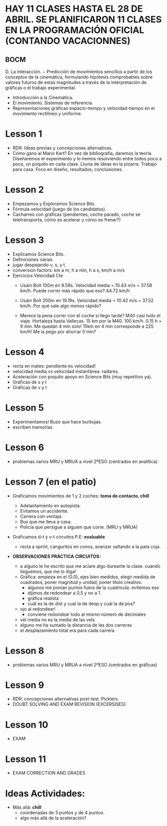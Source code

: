 # HAY 11 CLASES HASTA EL 28 DE ABRIL. SE PLANIFICARON 11 CLASES EN LA PROGRAMACIÓN OFICIAL (CONTANDO VACACIONNES)

## BOCM
D. La interacción.
− Predicción de movimientos sencillos a partir de los conceptos de la cinemática, formulando
hipótesis comprobables sobre valores futuros de estas magnitudes a través de la
interpretación de gráficas o el trabajo experimental.
- Introducción a la Cinemática.
- El movimiento. Sistemas de referencia.
- Representaciones gráficas espacio-tiempo y velocidad-tiempo en el movimiento rectilíneo y
uniforme.

# Lesson 1
- RDR: Ideas previas y concepciones alternativas.
- Cómo gano al Mario Kart? En vez de bibliografía, daremos la teoría. Diseñaremos el experimento y lo iremos resolviendo entre todos poco a poco, un poquito en cada clase. Lluvia de ideas en la pizarra. Trabajo para casa. Foco en diseño, resultados, conclusiones.

# Lesson 2
- Empezamos y Exploramos Science Bits.
- Fórmula velocidad (juego de los candidatos)
- Cacharreo con gráficas (pendientes, coche parado, coche se teletransporta, cómo es acelerar y cómo es frenar?)
    
# Lesson 3
- Explicamos Science Bits.
- Definiciones varias.
- jugar despejando v, s, y t.
- conversion factors: km a m, h a min, h a s, km/h a m/s
- Ejercicios Velocidad Cte
    - Usain Bolt 100m en 9.58s. Velocidad media = 10.43 m/s = 37.58 km/h. Puede correr más rápido que eso? 44.72 km/h
    - Usain Bolt 200m en 19.19s. Velocidad media = 10.42 m/s = 37.52 km/h. Por qué sale algo menos rápido?

    - Merece la pena correr con el coche si llego tarde? M40 casi todo el viaje. Hortaleza hasta Vallecas. 15 km por la M40. 100 km/h. 0.15 h = 9 min. Me quedan 4 min solo! 15km en 4 min corresponde a 225 km/h! Me la pego por ahorrar 5 min?

# Lesson 4
- recta en mates: pendiente es velocidad!
- velocidad media vs velocidad instantánea. radares.
- Aceleración con poquito apoyo en Science Bits (muy repetitivo ya).
- Gráficas de s y t
- Gráficas de v y t

# Lesson 5
- Experimentamos! Buzo que hace burbujas.
- escriben memorias

# Lesson 6
- problemas varios MRU y MRUA a nivel 2ºESO (centrados en analítica)

# Lesson 7 (en el patio)
- Graficamos movimientos de 1 y 2 coches: **toma de contacto, chill**
    - Adelantamiento en autopista.
    - Evitamos un accidente.
    - Carrera con ventaja.
    - Bus que me lleva a casa.
    - Policía que persigue a alguien que corre. (MRU y MRUA)
- Graficamos d-t y v-t circuitos P.E: **evaluable**
    - recta a sprint, canguritos en conos, avanzar saltando a la pata coja.

- **OBSERVACIONES PRÁCTICA CIRCUITOS:**
    - a alguno le he escrito que me aclare algo dureante la clase. cuando lleguemos, que me lo diga!
    - Gráfica: empieza en el (0.0), ejes bien medidos, elegir medida de cuadrados, poner magnitud y unidad, poner título creativo.
        - algunos me ponían puntos fuera de la cuadrícula. evitemos eso
        - dijimos de redondear a 0,5 y no  a 1.
        - gráfica realista
        - cuál es la de dist y cual la de desp y cuál la de pos?
    - ojo al redondear!
        - conviene redondear todo al mismo número de decimales
    - vel media no es la media de las vels
    - alguno me ha sumado la distancia de las dos carreras
    - el desplazamiento total era para cada carrera

# Lesson 8
- problemas varios MRU y MRUA a nivel 2ºESO (centrados en gráficas)

# Lesson 9
- RDR: concepciones alternativas post-test. Picklers.
- DOUBT SOLVING AND EXAM REVISION (EXCERSISES)

# Lesson 10
- EXAM

# Lesson 11
- EXAM CORRECTION AND GRADES

# Ideas Actividades:
- Más allá: **chill**
    - coordenadas de 3 puntos y de 4 puntos.
    - algo más allá de la aceleración?

